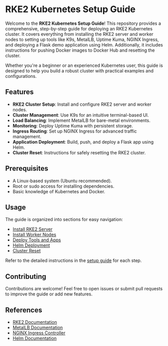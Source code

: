 # RKE2 Kubernetes Setup Guide

Welcome to the **RKE2 Kubernetes Setup Guide**! This repository provides a comprehensive, step-by-step guide for deploying an RKE2 Kubernetes cluster. It covers everything from installing the RKE2 server and worker nodes to setting up tools like K9s, MetalLB, Uptime Kuma, NGINX Ingress, and deploying a Flask demo application using Helm. Additionally, it includes instructions for pushing Docker images to Docker Hub and resetting the cluster.

Whether you're a beginner or an experienced Kubernetes user, this guide is designed to help you build a robust cluster with practical examples and configurations.

## Features
- **RKE2 Cluster Setup**: Install and configure RKE2 server and worker nodes.
- **Cluster Management**: Use K9s for an intuitive terminal-based UI.
- **Load Balancing**: Implement MetalLB for bare-metal environments.
- **Monitoring**: Deploy Uptime Kuma with persistent storage.
- **Ingress Routing**: Set up NGINX Ingress for advanced traffic management.
- **Application Deployment**: Build, push, and deploy a Flask app using Helm.
- **Cluster Reset**: Instructions for safely resetting the RKE2 cluster.


## Prerequisites
- A Linux-based system (Ubuntu recommended).
- Root or sudo access for installing dependencies.
- Basic knowledge of Kubernetes and Docker.

## Usage
The guide is organized into sections for easy navigation:
- [Install RKE2 Server](#install-rke2-server)
- [Install Worker Nodes](#install-rke2-worker-node)
- [Deploy Tools and Apps](#install-metallb)
- [Helm Deployment](#deploy-flask-demo-app-with-helm)
- [Cluster Reset](#reset-rke2-cluster)

Refer to the detailed instructions in the [setup guide](docs/setup-guide.md) for each step.

## Contributing
Contributions are welcome! Feel free to open issues or submit pull requests to improve the guide or add new features.


## References
- [RKE2 Documentation](https://docs.rke2.io/)
- [MetalLB Documentation](https://metallb.universe.tf/)
- [NGINX Ingress Controller](https://kubernetes.github.io/ingress-nginx/)
- [Helm Documentation](https://helm.sh/docs/)
